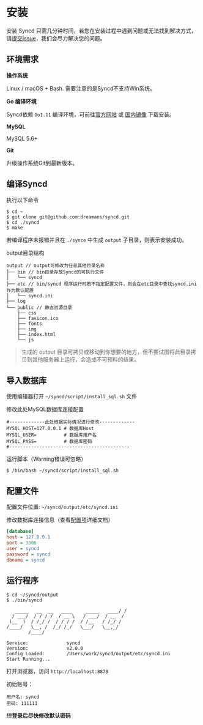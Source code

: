 # 安装

安装 Syncd 只需几分钟时间，若您在安装过程中遇到问题或无法找到解决方式，请[提交Issue](https://github.com/dreamans/syncd/issues)，我们会尽力解决您的问题。

## 环境需求

**操作系统**

Linux / macOS + Bash. 需要注意的是Syncd不支持Win系统。

**Go 编译环境**

Syncd依赖 `Go1.11` 编译环境，可前往[官方网站](https://golang.org/dl/) 或 [国内镜像](https://golang.google.cn/dl/) 下载安装。

**MySQL**

MySQL 5.6+

**Git**

升级操作系统Git到最新版本。

## 编译Syncd

执行以下命令
```shell
$ cd ~
$ git clone git@github.com:dreamans/syncd.git
$ cd ./syncd
$ make
```

若编译程序未报错并且在 `./synce` 中生成 `output` 子目录，则表示安装成功。

output目录结构

```shell
output // output可修改为任意其他目录名称
├── bin // bin目录存放Syncd的可执行文件
│   └── syncd
├── etc // bin/syncd 程序运行时若不指定配置文件，则会在etc目录中查找syncd.ini作为默认配置
│   └── syncd.ini
├── log
└── public // 静态资源目录
    ├── css
    ├── favicon.ico
    ├── fonts
    ├── img
    ├── index.html
    └── js
```

> 生成的 output 目录可拷贝或移动到你想要的地方，但不要试图将此目录拷贝到其他服务器上运行，会造成不可预料的结果。

## 导入数据库

使用编辑器打开 `~/syncd/script/install_sql.sh` 文件

修改此处MySQL数据库连接配置
```
#-------------此处根据实际情况进行修改-------------
MYSQL_HOST=127.0.0.1 # 数据库Host
MYSQL_USER=          # 数据库用户名
MYSQL_PASS=          # 数据库密码
#--------------------------------------------
```

运行脚本（Warning错误可忽略）

```
$ /bin/bash ~/syncd/script/install_sql.sh
```

## 配置文件

配置文件位置: `~/syncd/output/etc/syncd.ini`

修改数据库连接信息（查看[配置项](setting.md)详细文档）

```ini
[database]
host = 127.0.0.1
port = 3306
user = syncd
password = syncd
dbname = syncd
```

## 运行程序

```shell
$ cd ~/syncd/output
$ ./bin/syncd

   _____   __  __   ____     _____   ____/ /
  / ___/  / / / /  / __ \   / ___/  / __  /
 (__  )  / /_/ /  / / / /  / /__   / /_/ /
/____/   \__, /  /_/ /_/   \___/   \__,_/
        /____/

Service:              syncd
Version:              v2.0.0
Config Loaded:        /Users/work/syncd/output/etc/syncd.ini
Start Running...
```

打开浏览器，访问 `http://localhost:8878`

初始账号：
```
用户名: syncd
密码: 111111
```
**!!!登录后尽快修改默认密码**